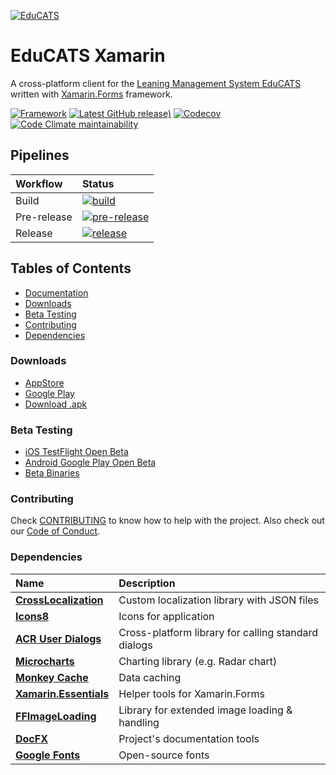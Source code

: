 [![EduCATS](./graphics/banner.png)](https://educats.bntu.by/)

# EduCATS Xamarin

A cross-platform client for the [Leaning Management System EduCATS](https://github.com/hawkrai/lmsystem) written with [Xamarin.Forms](https://github.com/xamarin/Xamarin.Forms) framework.

[![Framework](./graphics/badge-xamarin.svg)](https://github.com/xamarin/Xamarin.Forms)
[![Latest GitHub release)](https://img.shields.io/github/v/release/ilyalehchylin/educats-xamarin?logo=github)](https://github.com/ilyalehchylin/educats-xamarin/releases)
[![Codecov](https://codecov.io/gh/ilyalehchylin/educats-xamarin/branch/develop/graph/badge.svg)](https://codecov.io/gh/ilyalehchylin/educats-xamarin)
[![Code Climate maintainability](https://img.shields.io/codeclimate/maintainability-percentage/ilyalehchylin/educats-xamarin?logo=codeclimate)](https://codeclimate.com/github/ilyalehchylin/educats-xamarin/maintainability)

## Pipelines

| Workflow    | Status                                                               |
| :---        | :---                                                                 |
| Build | [![build](https://github.com/ilyalehchylin/educats-xamarin/actions/workflows/build.yml/badge.svg)](https://github.com/ilyalehchylin/educats-xamarin/actions/workflows/build.yml)                                                 |
| Pre-release | [![pre-release](https://github.com/ilyalehchylin/educats-xamarin/actions/workflows/pre-release.yml/badge.svg)](https://github.com/ilyalehchylin/educats-xamarin/actions/workflows/pre-release.yml) |
| Release     | [![release](https://github.com/ilyalehchylin/educats-xamarin/actions/workflows/release.yml/badge.svg)](https://github.com/ilyalehchylin/educats-xamarin/actions/workflows/release.yml)     |

## Tables of Contents

* [Documentation](https://ilyalehchylin.github.io/educats-xamarin/)
* [Downloads](#downloads)
* [Beta Testing](#beta-testing)
* [Contributing](#contributing)
* [Dependencies](#dependencies)

### Downloads

- [AppStore](https://apps.apple.com/by/app/educats/id1505738731)
- [Google Play](https://play.google.com/store/apps/details?id=by.bntu.educats)
- [Download .apk](https://github.com/ilyalehchylin/educats-xamarin/releases)

### Beta Testing

- [iOS TestFlight Open Beta](https://testflight.apple.com/join/WQdDNznJ)
- [Android Google Play Open Beta](https://play.google.com/apps/testing/by.bntu.educats)
- [Beta Binaries](https://github.com/ilyalehchylin/educats-xamarin/actions/workflows/pre-release.yml)

### Contributing

Check [CONTRIBUTING](.github/CONTRIBUTING.md) to know how to help with the project. Also check out our [Code of Conduct](./.github/CODE_OF_CONDUCT.md).

### Dependencies

| Name                                                                      | Description                                           |
| :---                                                                      | :---                                                  |
| **[CrossLocalization](https://github.com/nyxbull/CrossLocalization)**     | Custom localization library with JSON files           |
| **[Icons8](https://icons8.com/)**                                         | Icons for application                                 |
| **[ACR User Dialogs](https://github.com/aritchie/userdialogs)**           | Cross-platform library for calling standard dialogs   |
| **[Microcharts](https://github.com/dotnet-ad/Microcharts)**               | Charting library (e.g. Radar chart)                   |
| **[Monkey Cache](https://github.com/jamesmontemagno/monkey-cache)**       | Data caching                                          |
| **[Xamarin.Essentials](https://docs.microsoft.com/xamarin/essentials/)**  | Helper tools for Xamarin.Forms                        |
| **[FFImageLoading](https://github.com/luberda-molinet/FFImageLoading)**   | Library for extended image loading & handling         |
| **[DocFX](https://github.com/dotnet/docfx)**  						  	| Project's documentation tools	  		                |
| **[Google Fonts](https://fonts.google.com/)**  						  	| Open-source fonts				  		                |
